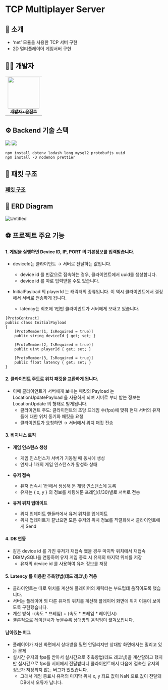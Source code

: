 # TCP Multiplayer Server

## 👋 소개

- ‘net’ 모듈을 사용한 TCP 서버 구현
- 2D 멀티플레이어 게임서버 구현

## 👩‍💻 개발자

<table>
  <tbody>
    <tr>
      <td align="center"><a href="https://github.com/KR-EGOIST"><img src="https://avatars.githubusercontent.com/u/54177070?v=4" width="100px;" alt=""/><br /><sub><b> 개발자 : 윤진호 </b></sub></a><br /></td>
      </tr>
  </tbody>
</table>

## ⚙️ Backend 기술 스택

<img src="https://img.shields.io/badge/node.js-339933?style=for-the-badge&logo=Node.js&logoColor=white">
<img src="https://img.shields.io/badge/mysql-4479A1?style=for-the-badge&logo=mysql&logoColor=white">

```
npm install dotenv lodash long mysql2 protobufjs uuid
npm install -D nodemon prettier
```

## 📄 패킷 구조

### [패킷 구조](https://industrious-lasagna-717.notion.site/Node-js-5f01dba6de4646ac8f31d6d95d55cb6c?pvs=4)

## 📃 ERD Diagram

![Untitled](https://github.com/KR-EGOIST/tcp-multiplayer-server/assets/54177070/7130d297-d2dd-4977-a91d-20d75ccb71dc)

## ⚽ 프로젝트 주요 기능

#### 1. **게임을 실행하면 Device ID, IP, PORT 의 기본정보를 입력받습니다.**
  - deviceId는 클라이언트 → 서버로 전달하는 값입니다.
    - device id 를 빈값으로 접속하는 경우, 클라이언트에서 uuid를 생성합니다.
    - device id 를 따로 입력받을 수도 있습니다.

  - InitialPayload 의 playerId 는 캐릭터의 종류입니다. 이 역시 클라이언트에서 결정해서 서버로 전송하게 됩니다.
    - latency는 최초에 1번만 클라이언트가 서버에게 보내고 있습니다.
   
```
[ProtoContract]
public class InitialPayload
{
    [ProtoMember(1, IsRequired = true)]
    public string deviceId { get; set; }

    [ProtoMember(2, IsRequired = true)]
    public uint playerId { get; set; }
    
    [ProtoMember(3, IsRequired = true)]
    public float latency { get; set; }
}
```

#### 2. **클라이언트 주도로 위치 패킷을 교환하게 됩니다.**
  - 이때 클라이언트가 서버에게 보내는 패킷의 Payload 는 LocationUpdatePayload 을 사용하게 되며 서버로 부터 받는 정보는 LocationUpdate 의 형태로 받게됩니다.
    - 클라이언트 주도: 클라이언트의 초당 프레임 수(fps)에 맞춰 현재 서버의 유저들에 대한 위치 동기화 패킷을 요청
    - 클라이언트가 요청하면 → 서버에서 위치 패킷 전송

#### 3. **비지니스 로직**
  - **게임 인스턴스 생성**
    - 게임 인스턴스가 서버가 기동될 때 동시에 생성
    - 언제나 1개의 게임 인스턴스가 활성화 상태

  - **유저 접속**
    - 유저 접속시 1번에서 생성해 둔 게임 인스턴스에 등록
    - 유저는 { x, y } 의 정보를 세팅해둔 프레임(1/30)별로 서버로 전송

  - **유저 위치 업데이트**
    - 위치 업데이트 핸들러에서 유저 위치를 업데이트
    - 위치 업데이트가 끝났으면 모든 유저의 위치 정보를 직렬화해서 클라이언트에게 Send

#### 4. **DB 연동**
  - 같은 device id 를 가진 유저가 재접속 했을 경우 마지막 위치에서 재접속
  - DB(MySQL)을 연동하여 유저 게임 종료 시 유저의 마지막 위치를 저장
    - 유저의 device id 를 사용하여 유저 정보를 저장

#### 5. **Latency 를 이용한 추측항법(데드 레코닝) 적용**
  - 클라이언트는 따로 위치를 계산해 플레이어의 캐릭터는 부드럽데 움직이도록 했습니다.
  - 서버는 플레이어 외 다른 유저의 위치를 계산해 플레이어 화면에 위치 이동이 보이도록 구현했습니다.
  - 계산 방식 : (속도 * 프레임) + (속도 * 프레임 * 레이턴시)
  - 결론적으로 레이턴시가 높을수록 상대방의 움직임이 끊겨보입니다.

#### 남아있는 버그
  - 플레이어가 자신 화면에서 상대방을 밀면 안밀리지만 상대방 화면에서는 밀리고 있는 문제
  - 실시간 유저의 fps를 받아서 실시간으로 추측항법(데드 레코닝)을 계산할려고 했지만 실시간으로 fps를 서버에서 전달받더니 클라이언트에서 다음에 접속한 유저의 정보가 저장되지 않는 버그가 있었습니다.
    - 그래서 게임 종료시 유저의 마지막 위치 x, y 좌표 값이 NaN 으로 값이 전달돼 DB에서 오류가 납니다.
